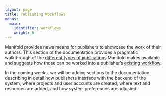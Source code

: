 ```yaml
---
layout: page
title: Publishing Workflows
menus: 
  main:
    identifier: workflows
    weight: 6
---
```


Manifold provides news means for publishers to showcase the work of their authors. This section of the documentation provides a pragmatic walkthrough of the [different types of publications](project_types.md) Manifold makes available and suggests how those can be worked into a publisher’s [existing workflow](workflow.md).

In the coming weeks, we will be adding sections to the documentation describing in detail how publishers interface with the backend of the system, where projects and user accounts are created, where text and resources are added, and how system preferences are adjusted.
